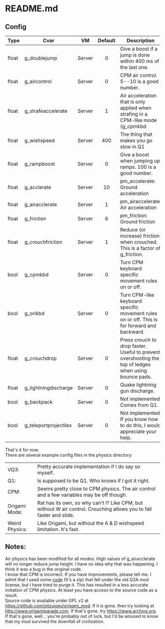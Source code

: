
# README.md 

## Config

| Type  | Cvar                  | VM     | Default | Description                                                                                       |
|-------|-----------------------|--------|:-------:|---------------------------------------------------------------------------------------------------|
| float | g_doublejump          | Server | 0       | Give a boost if a jump is done within 400 ms of the last one.                                     |
| float | g_aircontrol          | Server | 0       | CPM air control. 5--10 is a good number.                                                          |
| float | g_strafeaccelerate    | Server | 1       | Air acceleration that is only applied when strafing in a CPM-like mode (g_cpmkbd || g_orikbd)     |
| float | g_wishspeed           | Server | 400     | The thing that makes you go slow in Q1                                                            |
| float | g_rampboost           | Server | 0       | Give a boost when jumping up ramps. 100 is a good number.                                         |
| float | g_acclerate           | Server | 10      | pm_accelerate: Ground acceleration                                                                |
| float | g_airacclerate        | Server | 1       | pm_airaccelerate: Air acceleration                                                                |
| float | g_friction            | Server | 6       | pm_friction: Ground friction                                                                      |
| float | g_crouchfriction      | Server | 1       | Reduce (or increase) friction when crouched. This is a factor of g_friction.                      |
| bool  | g_cpmkbd              | Server | 0       | Turn CPM keyboard specific movement rules on or off.                                              |
| bool  | g_orikbd              | Server | 0       | Turn CPM-like keyboard specific movement rules on or off. This is for forward and backward.       |
| float  | g_crouchdrop          | Server | 0      | Press crouch to drop faster. Useful to prevent overshooting the top of ledges when using bounce pads. |
| float | g_lightningdischarge | Server | 0 | Quake lightning gun discharge. |
| bool  | g_backpack            | Server | 0       | Not implemented. Comes from Q1.                                                                   |
| bool  | g_teleportprojectiles | Server | 0       | Not implemented. If you know how to do this, I would appreciate your help.                        |

That's it for now.  
There are several example config files in the physics directory:

| | |
|-|-|
| VQ3: | Pretty accurate implementation if I do say so myself. |
| Q1: | Is supposed to be Q1. Who knows if I got it right. |
| CPM: | Seems pretty close to CPM physics. The air control and a few variables may be off though. |
| Origami Mode: | Rat has its own, so why can't I? Like CPM, but without W air control. Crouching allows you to fall faster and slide. |
| Weird Physics: | Like Origami, but without the A & D wishspeed limitation. It's fast. |

## Notes:
Air physics has been modified for all modes. High values of g_airacclerate will no longer reduce jump height. I have no idea why that was happening. I think it was a bug in the original code.  
I know that CPM is incorrect. If you have improvements, please tell me. I admit that I used some [code](https://web.archive.org/web/20070214143052/http://games.linuxdude.com/tamaps/archive/cpm1_dev_docs.zip) (It's a zip) that fell under the old Q3A mod license, but I have tried to purge it. This has resulted in a less accurate imitation of CPM physics. At least you have access to the source code as a result.  
Source code is available under GPL v2 at <https://github.com/oitzujoey/origami_mod>. If it is gone, then try looking at <http://www.origamiparade.com>. If that's gone, try <https://www.archive.org>. If that's gone, well... you're probably out of luck, but I'd be amused to know that my mod survived the downfall of civilization.  
